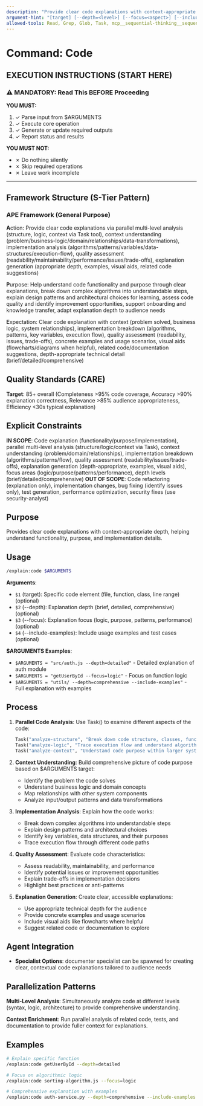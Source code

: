 ```yaml
---
description: "Provide clear code explanations with context-appropriate depth"
argument-hint: "[target] [--depth=<level>] [--focus=<aspect>] [--include-examples]"
allowed-tools: Read, Grep, Glob, Task, mcp__sequential-thinking__sequentialthinking
---
```


# Command: Code

## EXECUTION INSTRUCTIONS (START HERE)

### ⚠️ MANDATORY: Read This BEFORE Proceeding

**YOU MUST:**
1. ✓ Parse input from $ARGUMENTS
2. ✓ Execute core operation
3. ✓ Generate or update required outputs
4. ✓ Report status and results

**YOU MUST NOT:**
- ✗ Do nothing silently
- ✗ Skip required operations
- ✗ Leave work incomplete

---

## Framework Structure (S-Tier Pattern)

### APE Framework (General Purpose)

**A**ction: Provide clear code explanations via parallel multi-level analysis (structure, logic, context via Task tool), context understanding (problem/business-logic/domain/relationships/data-transformations), implementation analysis (algorithms/patterns/variables/data-structures/execution-flow), quality assessment (readability/maintainability/performance/issues/trade-offs), explanation generation (appropriate depth, examples, visual aids, related code suggestions)

**P**urpose: Help understand code functionality and purpose through clear explanations, break down complex algorithms into understandable steps, explain design patterns and architectural choices for learning, assess code quality and identify improvement opportunities, support onboarding and knowledge transfer, adapt explanation depth to audience needs

**E**xpectation: Clear code explanation with context (problem solved, business logic, system relationships), implementation breakdown (algorithms, patterns, key variables, execution flow), quality assessment (readability, issues, trade-offs), concrete examples and usage scenarios, visual aids (flowcharts/diagrams when helpful), related code/documentation suggestions, depth-appropriate technical detail (brief/detailed/comprehensive)

## Quality Standards (CARE)

**Target**: 85+ overall (Completeness >95% code coverage, Accuracy >90% explanation correctness, Relevance >85% audience appropriateness, Efficiency <30s typical explanation)

## Explicit Constraints

**IN SCOPE**: Code explanation (functionality/purpose/implementation), parallel multi-level analysis (structure/logic/context via Task), context understanding (problem/domain/relationships), implementation breakdown (algorithms/patterns/flow), quality assessment (readability/issues/trade-offs), explanation generation (depth-appropriate, examples, visual aids), focus areas (logic/purpose/patterns/performance), depth levels (brief/detailed/comprehensive)
**OUT OF SCOPE**: Code refactoring (explanation only), implementation changes, bug fixing (identify issues only), test generation, performance optimization, security fixes (use security-analyst)

## Purpose

Provides clear code explanations with context-appropriate depth, helping understand functionality, purpose, and implementation details.

## Usage

```bash
/explain:code $ARGUMENTS
```

**Arguments**:

- `$1` (target): Specific code element (file, function, class, line range) (optional)
- `$2` (--depth): Explanation depth (brief, detailed, comprehensive) (optional)
- `$3` (--focus): Explanation focus (logic, purpose, patterns, performance) (optional)
- `$4` (--include-examples): Include usage examples and test cases (optional)

**$ARGUMENTS Examples**:

- `$ARGUMENTS = "src/auth.js --depth=detailed"` - Detailed explanation of auth module
- `$ARGUMENTS = "getUserById --focus=logic"` - Focus on function logic
- `$ARGUMENTS = "utils/ --depth=comprehensive --include-examples"` - Full explanation with examples

## Process

1. **Parallel Code Analysis**: Use Task() to examine different aspects of the code:

   ```python
   Task("analyze-structure", "Break down code structure, classes, functions, and their relationships")
   Task("analyze-logic", "Trace execution flow and understand algorithmic approaches")
   Task("analyze-context", "Understand code purpose within larger system and business domain")
   ```

2. **Context Understanding**: Build comprehensive picture of code purpose based on $ARGUMENTS target:
   - Identify the problem the code solves
   - Understand business logic and domain concepts
   - Map relationships with other system components
   - Analyze input/output patterns and data transformations

3. **Implementation Analysis**: Explain how the code works:
   - Break down complex algorithms into understandable steps
   - Explain design patterns and architectural choices
   - Identify key variables, data structures, and their purposes
   - Trace execution flow through different code paths

4. **Quality Assessment**: Evaluate code characteristics:
   - Assess readability, maintainability, and performance
   - Identify potential issues or improvement opportunities
   - Explain trade-offs in implementation decisions
   - Highlight best practices or anti-patterns

5. **Explanation Generation**: Create clear, accessible explanations:
   - Use appropriate technical depth for the audience
   - Provide concrete examples and usage scenarios
   - Include visual aids like flowcharts where helpful
   - Suggest related code or documentation to explore

## Agent Integration

- **Specialist Options**: documenter specialist can be spawned for creating clear, contextual code explanations tailored to audience needs

## Parallelization Patterns

**Multi-Level Analysis**: Simultaneously analyze code at different levels (syntax, logic, architecture) to provide comprehensive understanding.

**Context Enrichment**: Run parallel analysis of related code, tests, and documentation to provide fuller context for explanations.

## Examples

```bash
# Explain specific function
/explain:code getUserById --depth=detailed

# Focus on algorithmic logic
/explain:code sorting-algorithm.js --focus=logic

# Comprehensive explanation with examples
/explain:code auth-service.py --depth=comprehensive --include-examples
```
